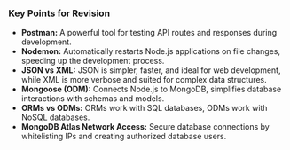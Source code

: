 ### **Key Points for Revision**

- **Postman:** A powerful tool for testing API routes and responses during development.
- **Nodemon:** Automatically restarts Node.js applications on file changes, speeding up the development process.
- **JSON vs XML:** JSON is simpler, faster, and ideal for web development, while XML is more verbose and suited for complex data structures.
- **Mongoose (ODM):** Connects Node.js to MongoDB, simplifies database interactions with schemas and models.
- **ORMs vs ODMs:** ORMs work with SQL databases, ODMs work with NoSQL databases.
- **MongoDB Atlas Network Access:** Secure database connections by whitelisting IPs and creating authorized database users.
